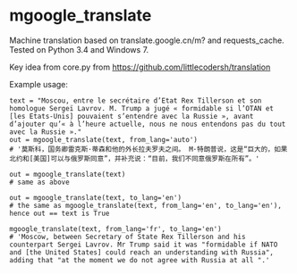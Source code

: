 # mgoogle_translate

Machine translation based on translate.google.cn/m? and requests_cache. Tested on Python 3.4 and Windows 7.

Key idea from core.py from https://github.com/littlecodersh/translation 

Example usage:

    text = "Moscou, entre le secrétaire d’Etat Rex Tillerson et son homologue Sergeï Lavrov. M. Trump a jugé « formidable si l’OTAN et [les Etats-Unis] pouvaient s’entendre avec la Russie », avant d’ajouter qu’« à l’heure actuelle, nous ne nous entendons pas du tout avec la Russie »."
    out = mgoogle_translate(text, from_lang='auto')
    # '莫斯科，国务卿雷克斯·蒂森和他的外长拉夫罗夫之间。 M·特朗普说，这是“巨大的，如果北约和[美国]可以与俄罗斯同意”，并补充说：“目前，我们不同意俄罗斯在所有”。'
    
    out = mgoogle_translate(text)
    # same as above
    
    out = mgoogle_translate(text, to_lang='en')
    # the same as mgoogle_translate(text, from_lang='en', to_lang='en'), hence out == text is True
    
    mgoogle_translate(text, from_lang='fr', to_lang='en')
    # 'Moscow, between Secretary of State Rex Tillerson and his counterpart Sergei Lavrov. Mr Trump said it was "formidable if NATO and [the United States] could reach an understanding with Russia", adding that "at the moment we do not agree with Russia at all ".'
      
